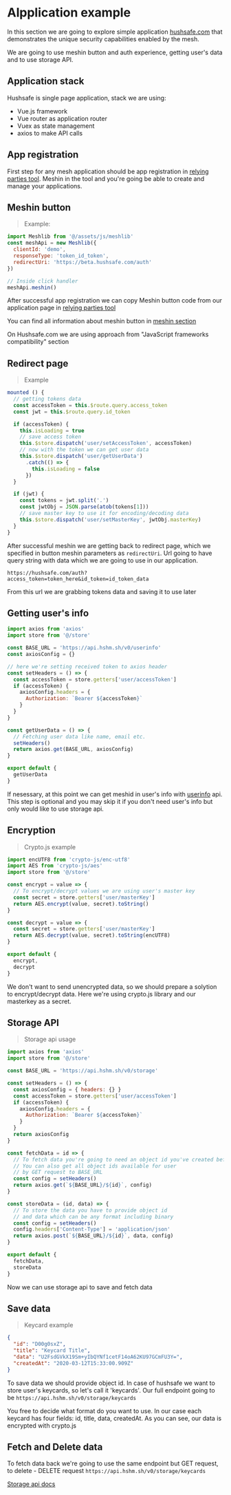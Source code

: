 # Alpplication example

In this section we are going to explore simple application  [hushsafe.com](https://hushsafe.com/) that demonstrates the unique security capabilities enabled by the mesh.

We are going to use meshin button and auth experience, getting user's data and to use storage API.

## Application stack

Hushsafe is single page application, stack we are using:
* Vue.js framework
* Vue router as application router
* Vuex as state management
* axios to make API calls

## App registration

First step for any mesh application should be app registration in [relying parties tool](http://developer.hushmesh.com/relying-parties). Meshin in the tool and you're going be able to create and manage your applications.

## Meshin button

> Example:

```javascript
import Meshlib from '@/assets/js/meshlib'
const meshApi = new Meshlib({
  clientId: 'demo',
  responseType: 'token_id_token',
  redirectUri: 'https://beta.hushsafe.com/auth'
})

// Inside click handler
meshApi.meshin()
```

After successful app registration we can copy Meshin button code from our application page in [relying parties tool](http://developer.hushmesh.com/relying-parties)

You can find all information about meshin button in [meshin section](http://developer.hushmesh.com/#meshin)

On Hushsafe.com we are using approach from "JavaScript frameworks compatibility" section

## Redirect page

> Example

```javascript
mounted () {
  // getting tokens data
  const accessToken = this.$route.query.access_token
  const jwt = this.$route.query.id_token

  if (accessToken) {
    this.isLoading = true
    // save access token
    this.$store.dispatch('user/setAccessToken', accessToken)
    // now with the token we can get user data
    this.$store.dispatch('user/getUserData')
      .catch(() => {
        this.isLoading = false
      })
  }

  if (jwt) {
    const tokens = jwt.split('.')
    const jwtObj = JSON.parse(atob(tokens[1]))
    // save master key to use it for encoding/decoding data
    this.$store.dispatch('user/setMasterKey', jwtObj.masterKey)
  }
}
```

After successful meshin we are getting back to redirect page, which we specified in button meshin parameters as `redirectUri`. Url going to have query string with data which we are going to use in our application.

`https://hushsafe.com/auth?access_token=token_here&id_token=id_token_data`

From this url we are grabbing tokens data and saving it to use later

## Getting user's info

```javascript
import axios from 'axios'
import store from '@/store'

const BASE_URL = 'https://api.hshm.sh/v0/userinfo'
const axiosConfig = {}

// here we're setting received token to axios header
const setHeaders = () => {
  const accessToken = store.getters['user/accessToken']
  if (accessToken) {
    axiosConfig.headers = {
      Authorization: `Bearer ${accessToken}`
    }
  }
}

const getUserData = () => {
  // Fetching user data like name, email etc.
  setHeaders()
  return axios.get(BASE_URL, axiosConfig)
}

export default {
  getUserData
}

```

If nesessary, at this point we can get meshid in user's info with [userinfo](http://developer.hushmesh.com/#user) api. This step is optional and you may skip it if you don't need user's info but only would like to use storage api.

## Encryption

> Crypto.js example

```javascript
import encUTF8 from 'crypto-js/enc-utf8'
import AES from 'crypto-js/aes'
import store from '@/store'

const encrypt = value => {
  // To encrypt/decrypt values we are using user's master key
  const secret = store.getters['user/masterKey']
  return AES.encrypt(value, secret).toString()
}

const decrypt = value => {
  const secret = store.getters['user/masterKey']
  return AES.decrypt(value, secret).toString(encUTF8)
}

export default {
  encrypt,
  decrypt
}
```

We don't want to send unencrypted data, so we should prepare a solytion to encrypt/decrypt data. Here we're using crypto.js library and our masterkey as a secret.

## Storage API

> Storage api usage

```javascript
import axios from 'axios'
import store from '@/store'

const BASE_URL = 'https://api.hshm.sh/v0/storage'

const setHeaders = () => {
  const axiosConfig = { headers: {} }
  const accessToken = store.getters['user/accessToken']
  if (accessToken) {
    axiosConfig.headers = {
      Authorization: `Bearer ${accessToken}`
    }
  }
  return axiosConfig
}

const fetchData = id => {
  // To fetch data you're going to need an object id you've created before
  // You can also get all object ids available for user
  // by GET request to BASE_URL
  const config = setHeaders()
  return axios.get(`${BASE_URL}/${id}`, config)
}

const storeData = (id, data) => {
  // To store the data you have to provide object id
  // and data which can be any format including binary
  const config = setHeaders()
  config.headers['Content-Type'] = 'application/json'
  return axios.post(`${BASE_URL}/${id}`, data, config)
}

export default {
  fetchData,
  storeData
}
```

Now we can use storage api to save and fetch data

## Save data

> Keycard example

```json
{
  "id": "D00g0sxZ",
  "title": "Keycard Title",
  "data": "U2FsdGVkX19Sm+yIbQYNf1cetF14oA62KU97GCmFU3Y=",
  "createdAt": "2020-03-12T15:33:00.909Z"
}
```

To save data we should provide object id. In case of hushsafe we want to store user's keycards, so let's call it 'keycards'.
Our full endpoint going to be
`https://api.hshm.sh/v0/storage/keycards`

You free to decide what format do you want to use. In our case each keycard has four fields: id, title, data, createdAt.
As you can see, our data is encrypted with crypto.js

## Fetch and Delete data

To fetch data back we're going to use the same endpoint but GET request, to delete - DELETE request
`https://api.hshm.sh/v0/storage/keycards`

[Storage api docs](http://developer.hushmesh.com/#storage)
